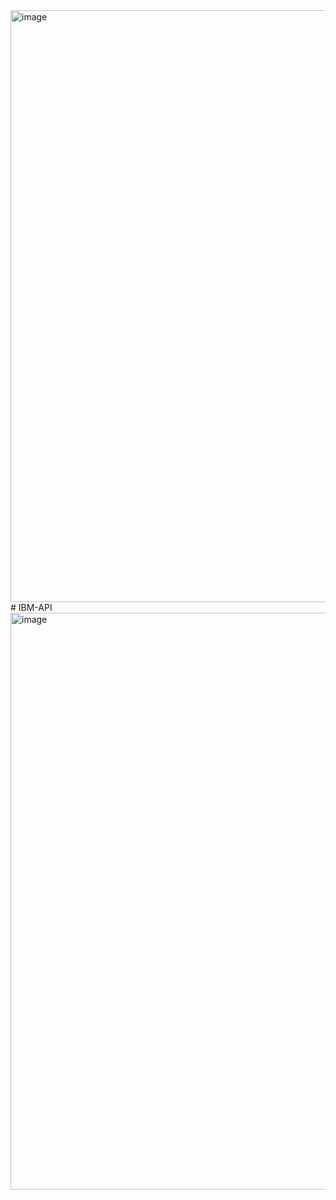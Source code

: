 <img width="947" alt="image" src="https://github.com/user-attachments/assets/3e19d1a0-148a-4d07-9b9a-d3605f4c10b9">
# IBM-API
<img width="923" alt="image" src="https://github.com/user-attachments/assets/c6ffc657-5e5b-47c5-a79d-7a78510cd12d">
